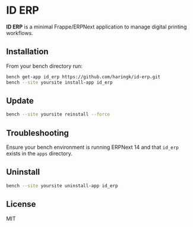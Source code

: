 # ID ERP

**ID ERP** is a minimal Frappe/ERPNext application to manage digital printing workflows.

## Installation

From your bench directory run:

```bash
bench get-app id_erp https://github.com/haringk/id-erp.git
bench --site yoursite install-app id_erp
```

## Update

```bash
bench --site yoursite reinstall --force
```

## Troubleshooting

Ensure your bench environment is running ERPNext 14 and that `id_erp` exists in the `apps` directory.

## Uninstall

```bash
bench --site yoursite uninstall-app id_erp
```

## License

MIT
